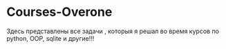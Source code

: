# Courses-Overone
Здесь представлены все задачи , которыя я решал во время курсов по python, OOP, sqlite  и другие!!!

